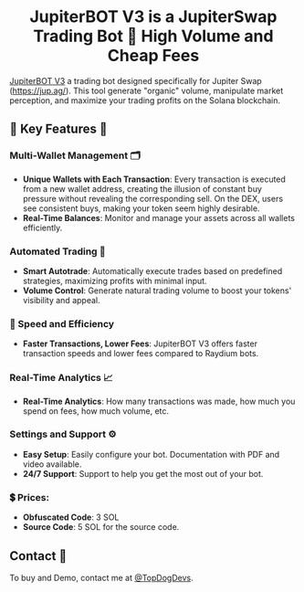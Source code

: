 <h1  align="center">JupiterBOT V3 is a JupiterSwap Trading Bot 🚀 High Volume and Cheap Fees</h1>


[JupiterBOT V3](https://medium.com/@zengo.q7/jupiter-volume-bot-jupiterbot-v3-82aed488c65e) a trading bot designed specifically for Jupiter Swap (https://jup.ag/). This tool generate "organic" volume, manipulate market perception, and maximize your trading profits on the Solana blockchain.


## 🌟 Key Features 🌟

### Multi-Wallet Management 🗂️

- **Unique Wallets with Each Transaction**: Every transaction is executed from a new wallet address, creating the illusion of constant buy pressure without revealing the corresponding sell. On the DEX, users see consistent buys, making your token seem highly desirable.
- **Real-Time Balances**: Monitor and manage your assets across all wallets efficiently.

### Automated Trading 🤖

- **Smart Autotrade**: Automatically execute trades based on predefined strategies, maximizing profits with minimal input.
- **Volume Control**: Generate natural trading volume to boost your tokens' visibility and appeal.

### 🚀 Speed and Efficiency

- **Faster Transactions, Lower Fees**: JupiterBOT V3 offers faster transaction speeds and lower fees compared to Raydium bots.

### Real-Time Analytics 📈

- **Real-Time Analytics**: How many transactions was made, how much you spend on fees, how much volume, etc.

### Settings and Support ⚙️

- **Easy Setup**: Easily configure your bot. Documentation with PDF and video available.
- **24/7 Support**: Support to help you get the most out of your bot.

### 💲 Prices:

- **Obfuscated Code**: 3 SOL
- **Source Code**: 5 SOL for the source code.

## Contact 🏁
To buy and Demo, contact me at [@TopDogDevs](https://t.me/TopDogDevs).
